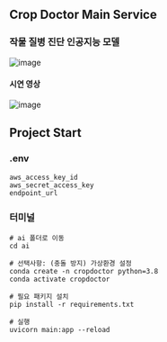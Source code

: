## Crop Doctor Main Service
### 작물 질병 진단 인공지능 모델 
![image](https://github.com/ai6-crop-doctor/AI/assets/72302404/cf02844a-06a2-439e-9634-bd7a91a808e8)


#### 시연 영상
![image](2.메인.gif)


## Project Start


### .env

```
aws_access_key_id 
aws_secret_access_key 
endpoint_url 
```


### 터미널

```
# ai 폴더로 이동
cd ai

# 선택사항: (충돌 방지) 가상환경 설정 
conda create -n cropdoctor python=3.8
conda activate cropdoctor

# 필요 패키지 설치 
pip install -r requirements.txt

# 실행 
uvicorn main:app --reload
```

